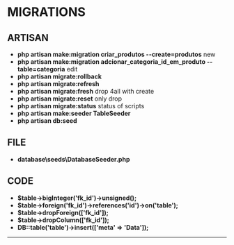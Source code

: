 # MIGRATIONS

## ARTISAN 

- **php artisan make:migration criar_produtos --create=produtos** new
- **php artisan make:migration adcionar_categoria_id_em_produto --table=categoria** edit
- **php artisan migrate:rollback**
- **php artisan migrate:refresh**
- **php artisan migrate:fresh** drop 4all with create
- **php artisan migrate:reset** only drop
- **php artisan migrate:status** status of scripts
- **php artisan make:seeder TableSeeder**
- **php artisan db:seed**

## FILE

- **database\seeds\DatabaseSeeder.php**

## CODE

- **$table->bigInteger('fk_id')->unsigned();**
- **$table->foreign('fk_id')->references('id')->on('table');**
- **$table->dropForeign(['fk_id']);**
- **$table->dropColumn(['fk_id']);**
- **DB::table('table')->insert(['meta' => 'Data']);**

<hr>
